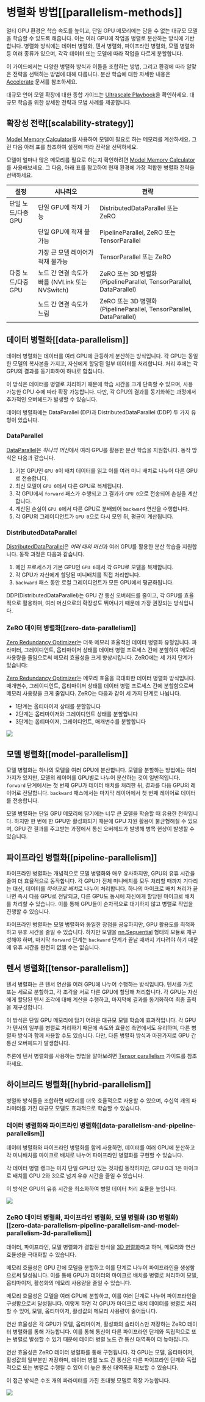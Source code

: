 <!--Copyright 2024 The HuggingFace Team. All rights reserved.

Licensed under the Apache License, Version 2.0 (the "License"); you may not use this file except in compliance with
the License. You may obtain a copy of the License at

http://www.apache.org/licenses/LICENSE-2.0

Unless required by applicable law or agreed to in writing, software distributed under the License is distributed on
an "AS IS" BASIS, WITHOUT WARRANTIES OR CONDITIONS OF ANY KIND, either express or implied. See the License for the

⚠️ Note that this file is in Markdown but contain specific syntax for our doc-builder (similar to MDX) that may not be
rendered properly in your Markdown viewer.

-->

# 병렬화 방법[[parallelism-methods]]

멀티 GPU 환경은 학습 속도를 높이고, 단일 GPU 메모리에는 담을 수 없는 대규모 모델을 학습할 수 있도록 해줍니다. 이는 여러 GPU에 작업을 병렬로 분산하는 방식에 기반합니다. 병렬화 방식에는 데이터 병렬화, 텐서 병렬화, 파이프라인 병렬화, 모델 병렬화 등 여러 종류가 있으며, 각각 데이터 또는 모델에 따라 작업을 다르게 분할합니다.

이 가이드에서는 다양한 병렬화 방식과 이들을 조합하는 방법, 그리고 환경에 따라 알맞은 전략을 선택하는 방법에 대해 다룹니다. 분산 학습에 대한 자세한 내용은 [Accelerate](https://hf.co/docs/accelerate/index) 문서를 참조하세요.

대규모 언어 모델 확장에 대한 종합 가이드는 [Ultrascale Playbook](https://huggingface.co/spaces/nanotron/ultrascale-playbook)을 확인하세요. 대규모 학습을 위한 상세한 전략과 모범 사례를 제공합니다.

## 확장성 전략[[scalability-strategy]]

[Model Memory Calculator](https://huggingface.co/spaces/hf-accelerate/model-memory-usage)를 사용하여 모델이 필요로 하는 메모리를 계산하세요. 그런 다음 아래 표를 참조하여 설정에 따라 전략을 선택하세요.

모델이 얼마나 많은 메모리를 필요로 하는지 확인하려면 [Model Memory Calculator](https://huggingface.co/spaces/hf-accelerate/model-memory-usage)를 사용해보세요. 그 다음, 아래 표를 참고하여 현재 환경에 가장 적합한 병렬화 전략을 선택하세요.

| 설정 | 시나리오 | 전략 |
|---|---|---|
| 단일 노드/다중 GPU | 단일 GPU에 적재 가능 | DistributedDataParallel 또는 ZeRO |
|  | 단일 GPU에 적재 불가능 | PipelineParallel, ZeRO 또는 TensorParallel |
|  | 가장 큰 모델 레이어가 적재 불가능 | TensorParallel 또는 ZeRO |
| 다중 노드/다중 GPU | 노드 간 연결 속도가 빠름 (NVLink 또는 NVSwitch) | ZeRO 또는 3D 병렬화 (PipelineParallel, TensorParallel, DataParallel) |
|  | 노드 간 연결 속도가 느림 | ZeRO 또는 3D 병렬화 (PipelineParallel, TensorParallel, DataParallel) |

## 데이터 병렬화[[data-parallelism]]

데이터 병렬화는 데이터를 여러 GPU에 균등하게 분산하는 방식입니다. 각 GPU는 동일한 모델의 복사본을 가지고, 자신에게 할당된 일부 데이터를 처리합니다. 처리 후에는 각 GPU의 결과를 동기화하여 하나로 합칩니다.

이 방식은 데이터를 병렬로 처리하기 때문에 학습 시간을 크게 단축할 수 있으며, 사용 가능한 GPU 수에 따라 확장 가능합니다. 다만, 각 GPU의 결과를 동기화하는 과정에서 추가적인 오버헤드가 발생할 수 있습니다.

데이터 병렬화에는 DataParallel (DP)과 DistributedDataParallel (DDP) 두 가지 유형이 있습니다.

### DataParallel

[DataParallel](https://pytorch.org/docs/stable/generated/torch.nn.DataParallel.html)은 *하나의 머신*에서 여러 GPU를 활용한 분산 학습을 지원합니다. 동작 방식은 다음과 같습니다.

1. 기본 GPU인 `GPU 0`이 배치 데이터를 읽고 이를 여러 미니 배치로 나누어 다른 GPU로 전송합니다.
2. 최신 모델이 `GPU 0`에서 다른 GPU로 복제됩니다.
3. 각 GPU에서 `forward` 패스가 수행되고 그 결과가 `GPU 0`으로 전송되어 손실을 계산합니다.
4. 계산된 손실이 `GPU 0`에서 다른 GPU로 분배되어 `backward` 연산을 수행합니다.
5. 각 GPU의 그레이디언트가 `GPU 0`으로 다시 모인 뒤, 평균이 계산됩니다.

### DistributedDataParallel

[DistributedDataParallel](https://pytorch.org/docs/main/notes/ddp.html)은 *여러 대의 머신*과 여러 GPU를 활용한 분산 학습을 지원합니다. 동작 과정은 다음과 같습니다.

1. 메인 프로세스가 기본 GPU인 `GPU 0`에서 각 GPU로 모델을 복제합니다.
2. 각 GPU가 자신에게 할당된 미니배치를 직접 처리합니다.
3. `backward` 패스 동안 로컬 그레이디언트가 모든 GPU에서 평균화됩니다.

DDP(DistributedDataParallel)는 GPU 간 통신 오버헤드를 줄이고, 각 GPU를 효율적으로 활용하며, 여러 머신으로의 확장성도 뛰어나기 때문에 가장 권장되는 방식입니다.

### ZeRO 데이터 병렬화[[zero-data-parallelism]]

[Zero Redundancy Optimizer](https://www.deepspeed.ai/tutorials/zero/)는 더욱 메모리 효율적인 데이터 병렬화 유형입니다. 파라미터, 그레이디언트, 옵티마이저 상태를 데이터 병렬 프로세스 간에 분할하여 메모리 사용량을 줄임으로써 메모리 효율성을 크게 향상시킵니다. ZeRO에는 세 가지 단계가 있습니다:

[Zero Redundancy Optimizer](https://www.deepspeed.ai/tutorials/zero/)는 메모리 효율을 극대화한 데이터 병렬화 방식입니다. 매개변수, 그레이디언트, 옵티마이저 상태를 데이터 병렬 프로세스 간에 분할함으로써 메모리 사용량을 크게 줄입니다. ZeRO는 다음과 같이 세 가지 단계로 나뉩니다.


- 1단계는 옵티마이저 상태를 분할합니다
- 2단계는 옵티마이저와 그레이디언트 상태를 분할합니다
- 3단계는 옵티마이저, 그레이디언트, 매개변수를 분할합니다

<div class="flex justify-center">
     <img src="https://huggingface.co/datasets/huggingface/documentation-images/resolve/main/parallelism-zero.png"/>
</div>

## 모델 병렬화[[model-parallelism]]

모델 병렬화는 하나의 모델을 여러 GPU에 분산합니다. 모델을 분할하는 방법에는 여러 가지가 있지만, 모델의 레이어를 GPU별로 나누어 분산하는 것이 일반적입니다. `forward` 단계에서는 첫 번째 GPU가 데이터 배치를 처리한 뒤, 결과를 다음 GPU의 레이어로 전달합니다. `backward` 패스에서는 마지막 레이어에서 첫 번째 레이어로 데이터를 전송합니다.

모델 병렬화는 단일 GPU 메모리에 담기에는 너무 큰 모델을 학습할 때 유용한 전략입니다. 하지만 한 번에 한 GPU만 활성화되기 때문에 GPU 자원 활용이 불균형해질 수 있으며, GPU 간 결과를 주고받는 과정에서 통신 오버헤드가 발생해 병목 현상이 발생할 수 있습니다.

## 파이프라인 병렬화[[pipeline-parallelism]]

파이프라인 병렬화는 개념적으로 모델 병렬화와 매우 유사하지만, GPU의 유휴 시간을 줄여 더 효율적으로 동작합니다. 각 GPU가 전체 미니배치를 모두 처리할 때까지 기다리는 대신, 데이터를 *마이크로 배치*로 나누어 처리합니다. 하나의 마이크로 배치 처리가 끝나면 즉시 다음 GPU로 전달되고, 다른 GPU도 동시에 자신에게 할당된 마이크로 배치를 처리할 수 있습니다. 이를 통해 GPU들이 순차적으로 대기하지 않고 병렬로 작업을 진행할 수 있습니다.

파이프라인 병렬화는 모델 병렬화와 동일한 장점을 공유하지만, GPU 활용도를 최적화하고 유휴 시간을 줄일 수 있습니다. 하지만 모델을 [nn.Sequential](https://pytorch.org/docs/stable/generated/torch.nn.Sequential.html) 형태의 모듈로 재구성해야 하며, 마지막 `forward` 단계는 `backward` 단계가 끝날 때까지 기다려야 하기 때문에 유휴 시간을 완전히 없앨 수는 없습니다.

## 텐서 병렬화[[tensor-parallelism]]

텐서 병렬화는 큰 텐서 연산을 여러 GPU에 나누어 수행하는 방식입니다. 텐서를 가로 또는 세로로 분할하고, 각 조각을 서로 다른 GPU에 할당해 처리합니다. 각 GPU는 자신에게 할당된 텐서 조각에 대해 계산을 수행하고, 마지막에 결과를 동기화하여 최종 출력을 재구성합니다.

이 방식은 단일 GPU 메모리에 담기 어려운 대규모 모델 학습에 효과적입니다. 각 GPU가 텐서의 일부를 병렬로 처리하기 때문에 속도와 효율성 측면에서도 유리하며, 다른 병렬화 방식과 함께 사용할 수도 있습니다. 다만, 다른 병렬화 방식과 마찬가지로 GPU 간 통신 오버헤드가 발생합니다.

추론에 텐서 병렬화를 사용하는 방법을 알아보려면 [Tensor parallelism](./perf_infer_gpu_multi) 가이드를 참조하세요.

## 하이브리드 병렬화[[hybrid-parallelism]]

병렬화 방식들을 조합하면 메모리를 더욱 효율적으로 사용할 수 있으며, 수십억 개의 파라미터를 가진 대규모 모델도 효과적으로 학습할 수 있습니다.

### 데이터 병렬화와 파이프라인 병렬화[[data-parallelism-and-pipeline-parallelism]]

데이터 병렬화와 파이프라인 병렬화를 함께 사용하면, 데이터를 여러 GPU에 분산하고 각 미니배치를 마이크로 배치로 나누어 파이프라인 병렬화를 구현할 수 있습니다.

각 데이터 병렬 랭크는 마치 단일 GPU만 있는 것처럼 동작하지만, GPU 0과 1은 마이크로 배치를 GPU 2와 3으로 넘겨 유휴 시간을 줄일 수 있습니다.

이 방식은 GPU의 유휴 시간을 최소화하여 병렬 데이터 처리 효율을 높입니다.

<div class="flex justify-center">
     <img src="https://huggingface.co/datasets/huggingface/documentation-images/resolve/main/parallelism-zero-dp-pp.png"/>
</div>

### ZeRO 데이터 병렬화, 파이프라인 병렬화, 모델 병렬화 (3D 병렬화)[[zero-data-parallelism-pipeline-parallelism-and-model-parallelism-3d-parallelism]]

데이터, 파이프라인, 모델 병렬화가 결합된 방식을 [3D 병렬화](https://www.microsoft.com/en-us/research/blog/deepspeed-extreme-scale-model-training-for-everyone/)라고 하며, 메모리와 연산 효율성을 극대화할 수 있습니다.

메모리 효율성은 GPU 간에 모델을 분할하고 이를 단계로 나누어 파이프라인을 생성함으로써 달성됩니다. 이를 통해 GPU가 데이터의 마이크로 배치를 병렬로 처리하여 모델, 옵티마이저, 활성화의 메모리 사용량을 줄일 수 있습니다.

메모리 효율성은 모델을 여러 GPU에 분할하고, 이를 여러 단계로 나누어 파이프라인을 구성함으로써 달성됩니다. 이렇게 하면 각 GPU가 마이크로 배치 데이터를 병렬로 처리할 수 있어, 모델, 옵티마이저, 활성값의 메모리 사용량이 줄어듭니다.

연산 효율성은 각 GPU가 모델, 옵티마이저, 활성화의 슬라이스만 저장하는 ZeRO 데이터 병렬화를 통해 가능합니다. 이를 통해 통신이 다른 파이프라인 단계와 독립적으로 또는 병렬로 발생할 수 있기 때문에 데이터 병렬 노드 간 통신 대역폭이 더 높아집니다.

연산 효율성은 ZeRO 데이터 병렬화를 통해 구현됩니다. 각 GPU는 모델, 옵티마이저, 활성값의 일부분만 저장하며, 데이터 병렬 노드 간 통신은 다른 파이프라인 단계와 독립적으로 또는 병렬로 수행될 수 있어 더 높은 통신 대역폭을 확보할 수 있습니다.

이 접근 방식은 수조 개의 파라미터를 가진 초대형 모델로 확장 가능합니다.

<div class="flex justify-center">
     <img src="https://huggingface.co/datasets/huggingface/documentation-images/resolve/main/parallelism-deepspeed-3d.png"/>
</div>
